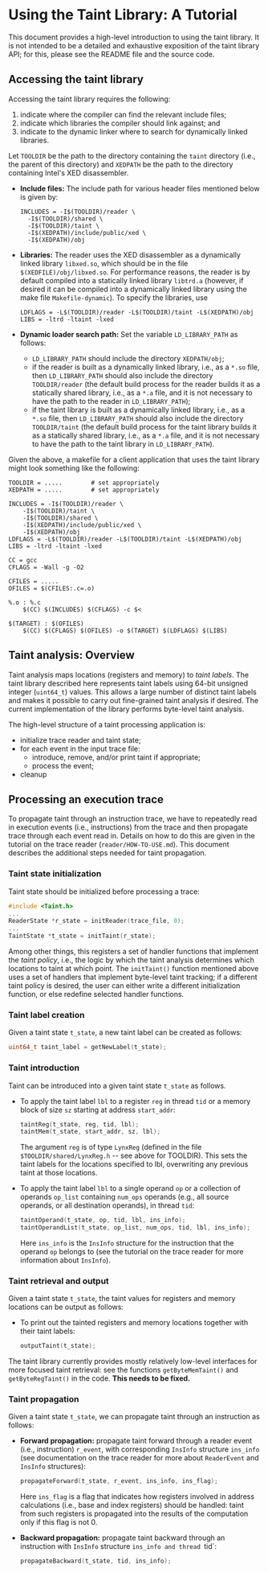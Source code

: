 # Using the Taint Library: A Tutorial

This document provides a high-level introduction to using the taint library.  It is not intended to be a detailed and exhaustive exposition of the taint library API; for this, please see the README file and the source code.

## Accessing the taint library
Accessing the taint library requires the following:

1) indicate where the compiler can find the relevant include files;
2) indicate which libraries the compiler should link against; and
3) indicate to the dynamic linker where to search for dynamically linked libraries.

Let `TOOLDIR` be the path to the directory containing the `taint` directory (i.e., the parent of this directory) and `XEDPATH` be the path to the directory containing Intel's XED disassembler.

- **Include files:** The include path for various header files mentioned below is given by:

  ```
  INCLUDES = -I$(TOOLDIR)/reader \
	-I$(TOOLDIR)/shared \
	-I$(TOOLDIR)/taint \
	-I$(XEDPATH)/include/public/xed \
	-I$(XEDPATH)/obj
	```

- **Libraries:** The reader uses the XED disassembler as a dynamically linked library `libxed.so`, which should be in the file `$(XEDFILE)/obj/libxed.so`.  For performance reasons, the reader is by default compiled into a statically linked library `libtrd.a` (however, if desired it can be compiled into a dynamically linked library using the make file `Makefile-dynamic`).  To specify the libraries, use

  ```
  LDFLAGS = -L$(TOOLDIR)/reader -L$(TOOLDIR)/taint -L$(XEDPATH)/obj
  LIBS = -ltrd -ltaint -lxed
  ```

- **Dynamic loader search path:** Set the variable `LD_LIBRARY_PATH` as follows:
    - `LD_LIBRARY_PATH` should include the directory `XEDPATH/obj`;
    - if the reader is built as a dynamically linked library, i.e., as a `*.so` file, then `LD_LIBRARY_PATH` should also include the directory `TOOLDIR/reader` (the default build process for the reader builds it as a statically shared library, i.e., as a `*.a` file, and it is not necessary to have the path to the reader in `LD_LIBRARY_PATH`);
    - if the taint library is built as a dynamically linked library, i.e., as a `*.so` file, then `LD_LIBRARY_PATH` should also include the directory `TOOLDIR/taint` (the default build process for the taint library builds it as a statically shared library, i.e., as a `*.a` file, and it is not necessary to have the path to the taint library in `LD_LIBRARY_PATH`).

Given the above, a makefile for a client application that uses the taint library might look something like the following:

```
TOOLDIR = .....        # set appropriately
XEDPATH = .....        # set appropriately

INCLUDES = -I$(TOOLDIR)/reader \
	-I$(TOOLDIR)/taint \
	-I$(TOOLDIR)/shared \
	-I$(XEDPATH)/include/public/xed \
	-I$(XEDPATH)/obj 
LDFLAGS = -L$(TOOLDIR)/reader -L$(TOOLDIR)/taint -L$(XEDPATH)/obj
LIBS = -ltrd -ltaint -lxed 

CC = gcc
CFLAGS = -Wall -g -O2

CFILES = .....
OFILES = $(CFILES:.c=.o)

%.o : %.c
	$(CC) $(INCLUDES) $(CFLAGS) -c $<

$(TARGET) : $(OFILES)
	$(CC) $(CFLAGS) $(OFILES) -o $(TARGET) $(LDFLAGS) $(LIBS)

```

## Taint analysis: Overview
Taint analysis maps locations (registers and memory) to *taint labels*.  The taint library described here represents taint labels using 64-bit unsigned integer (`uint64_t`) values.  This allows a large number of distinct taint labels and makes it possible to carry out fine-grained taint analysis if desired.  The current implementation of the library performs byte-level taint analysis.

The high-level structure of a taint processing application is:

- initialize trace reader and taint state;
- for each event in the input trace file:
  - introduce, remove, and/or print taint if appropriate;
  - process the event;
- cleanup

## Processing an execution trace
To propagate taint through an instruction trace, we have to repeatedly read in execution events (i.e., instructions) from the trace and then propagate trace through each event read in.  Details on how to do this are given in the tutorial on the trace reader (`reader/HOW-TO-USE.md`).  This document describes the additional steps needed for taint propagation.

### Taint state initialization
Taint state should be initialized before processing a trace:

``` C
#include <Taint.h>
...
ReaderState *r_state = initReader(trace_file, 0);
...
TaintState *t_state = initTaint(r_state);
```
Among other things, this registers a set of handler functions that implement the *taint policy*, i.e., the logic by which the taint analysis determines which locations to taint at which point.  The `initTaint()` function mentioned above uses a set of handlers that implement byte-level taint tracking; if a different taint policy is desired, the user can either write a different initialization function, or else redefine selected handler functions.

### Taint label creation
Given a taint state `t_state`, a new taint label can be created as follows:

``` C
uint64_t taint_label = getNewLabel(t_state);
```

### Taint introduction
Taint can be introduced into a given taint state `t_state` as follows.

- To apply the taint label `lbl` to a register `reg` in thread `tid` or a memory block of size `sz` starting at address `start_addr`:

  ``` C
  taintReg(t_state, reg, tid, lbl);
  taintMem(t_state, start_addr, sz, lbl);
  ```
  The argument `reg` is of type `LynxReg` (defined in the file `$TOOLDIR/shared/LynxReg.h` -- see above for TOOLDIR).  This sets the taint labels for the locations specified to lbl, overwriting any previous taint at those locations.

- To apply the taint label `lbl` to a single operand `op` or a collection of operands `op_list` containing `num_ops` operands (e.g., all source operands, or all destination operands), in thread `tid`:
  ``` C
  taintOperand(t_state, op, tid, lbl, ins_info);
  taintOperandList(t_state, op_list, num_ops, tid, lbl, ins_info);
  ```
  Here `ins_info` is the `InsInfo` structure for the instruction that the operand `op` belongs to (see the tutorial on the trace reader for more information about `InsInfo`).

### Taint retrieval and output

Given a taint state `t_state`, the taint values for registers and memory locations can be output as follows:

- To print out the tainted registers and memory locations together with their taint labels:

  ``` C
  outputTaint(t_state);
  ```

The taint library currently provides mostly relatively low-level interfaces for more focused taint retrieval: see the functions `getByteMemTaint()` and `getByteRegTaint()` in the code.  **This needs to be fixed.**

### Taint propagation

Given a taint state `t_state`, we can propagate taint through an instruction as follows:

- **Forward propagation:**  propagate taint forward through a reader event (i.e., instruction) `r_event`, with corresponding `InsInfo` structure `ins_info` (see documentation on the trace reader for more about `ReaderEvent` and `InsInfo` structures):

  ``` C
  propagateForward(t_state, r_event, ins_info, ins_flag);
  ```
  Here `ins_flag` is a flag that indicates how registers involved in address calculations (i.e., base and index registers) should be handled: taint from such registers is propagated into the results of the computation only if this flag is not 0.

- **Backward propagation:** propagate taint backward through an instruction with `InsInfo` structure `ins_info and thread `tid`:

  ``` C
  propagateBackward(t_state, tid, ins_info);
  ```





